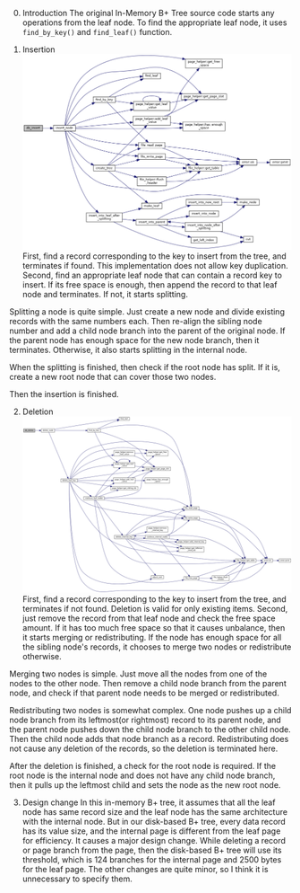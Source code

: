 0. Introduction
The original In-Memory B+ Tree source code starts any operations from the leaf node.
To find the appropriate leaf node, it uses `find_by_key()` and `find_leaf()` function.

1. Insertion
![insert](uploads/33f95496de37ea9249ce4bccb72ae4f2/insert.png)
First, find a record corresponding to the key to insert from the tree, and terminates if found. This implementation does not allow key duplication.
Second, find an appropriate leaf node that can contain a record key to insert. If its free space is enough, then append the record to that leaf node and terminates. If not, it starts splitting.

Splitting a node is quite simple. Just create a new node and divide existing records with the same numbers each. Then re-align the sibling node number and add a child node branch into the parent of the original node.
If the parent node has enough space for the new node branch, then it terminates. Otherwise, it also starts splitting in the internal node.

When the splitting is finished, then check if the root node has split. If it is, create a new root node that can cover those two nodes.

Then the insertion is finished.

2. Deletion
![delete](uploads/803abe1cc6aa7036cfb3924feac276b1/delete.png)
First, find a record corresponding to the key to insert from the tree, and terminates if not found. Deletion is valid for only existing items.
Second, just remove the record from that leaf node and check the free space amount. If it has too much free space so that it causes unbalance, then it starts merging or redistributing. If the node has enough space for all the sibling node's records, it chooses to merge two nodes or redistribute otherwise.

Merging two nodes is simple. Just move all the nodes from one of the nodes to the other node. Then remove a child node branch from the parent node, and check if that parent node needs to be merged or redistributed.

Redistributing two nodes is somewhat complex. One node pushes up a child node branch from its leftmost(or rightmost) record to its parent node, and the parent node pushes down the child node branch to the other child node. Then the child node adds that node branch as a record. Redistributing does not cause any deletion of the records, so the deletion is terminated here.

After the deletion is finished, a check for the root node is required. If the root node is the internal node and does not have any child node branch, then it pulls up the leftmost child and sets the node as the new root node.

3. Design change
In this in-memory B+ tree, it assumes that all the leaf node has same record size and the leaf node has the same architecture with the internal node. But in our disk-based B+ tree, every data record has its value size, and the internal page is different from the leaf page for efficiency. It causes a major design change.
While deleting a record or page branch from the page, then the disk-based B+ tree will use its threshold, which is 124 branches for the internal page and 2500 bytes for the leaf page. The other changes are quite minor, so I think it is unnecessary to specify them.